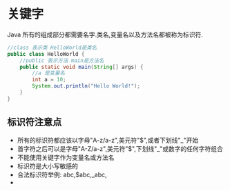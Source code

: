 # 关键字

Java 所有的组成部分都需要名字.类名,变量名以及方法名都被称为标识符.

```java
//class 表示类 HelloWorld是类名
public class HelloWorld {
    //public 表示方法 main是方法名
    public static void main(String[] args) {
        //a 是变量名
        int a = 10;
        System.out.println("Hello World!");
    }
}
```



## 标识符注意点

- 所有的标识符都应该以字母"A-z/a-z",美元符"$",或者下划线"_"开始
- 首字符之后可以是字母"A-Z/a-z",美元符"$",下划线"_"或数字的任何字符组合
- 不能使用关键字作为变量名或方法名
- 标识符是大小写敏感的
- 合法标识符举例: abc,$abc,_abc,
- 